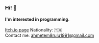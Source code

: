 ### Hi! 👋
#### I'm interested in programming.
[Itch.io page](https://lim10dev.itch.io)
Nationality: 🇹🇷\
Contact me: ahmetem8rulu1991@gmail.com

